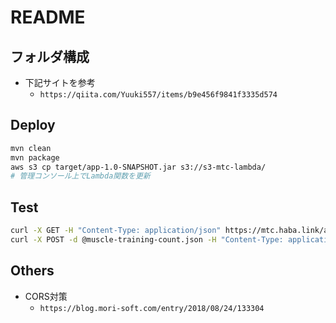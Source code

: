 # README

## フォルダ構成

- 下記サイトを参考
  - `https://qiita.com/Yuuki557/items/b9e456f9841f3335d574`

## Deploy

```sh
mvn clean
mvn package
aws s3 cp target/app-1.0-SNAPSHOT.jar s3://s3-mtc-lambda/
# 管理コンソール上でLambda関数を更新
```

## Test

```sh
curl -X GET -H "Content-Type: application/json" https://mtc.haba.link/api/result
curl -X POST -d @muscle-training-count.json -H "Content-Type: application/json" https://mtc.haba.link/api/result
```

## Others

- CORS対策
  - `https://blog.mori-soft.com/entry/2018/08/24/133304`
